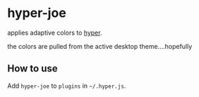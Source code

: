 # hyper-joe

applies adaptive colors to [hyper](https://hyper.is/).

the colors are pulled from the active desktop theme....hopefully
## How to use

Add `hyper-joe` to `plugins` in `~/.hyper.js`.
